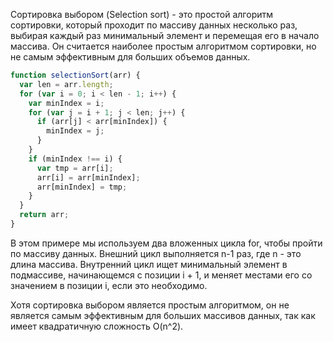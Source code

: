 Сортировка выбором (Selection sort) - это простой алгоритм сортировки, который проходит по массиву данных несколько раз, выбирая каждый раз минимальный элемент и перемещая его в начало массива. Он считается наиболее простым алгоритмом сортировки, но не самым эффективным для больших объемов данных.

```javascript
function selectionSort(arr) {
  var len = arr.length;
  for (var i = 0; i < len - 1; i++) {
    var minIndex = i;
    for (var j = i + 1; j < len; j++) {
      if (arr[j] < arr[minIndex]) {
        minIndex = j;
      }
    }
    if (minIndex !== i) {
      var tmp = arr[i];
      arr[i] = arr[minIndex];
      arr[minIndex] = tmp;
    }
  }
  return arr;
}
```
В этом примере мы используем два вложенных цикла for, чтобы пройти по массиву данных. Внешний цикл выполняется n-1 раз, где n - это длина массива. Внутренний цикл ищет минимальный элемент в подмассиве, начинающемся с позиции i + 1, и меняет местами его со значением в позиции i, если это необходимо.

Хотя сортировка выбором является простым алгоритмом, он не является самым эффективным для больших массивов данных, так как имеет квадратичную сложность O(n^2).
